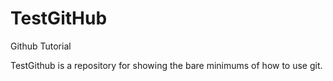 # TestGitHub
Github Tutorial

TestGithub is a repository for showing the bare minimums of how to use git.
